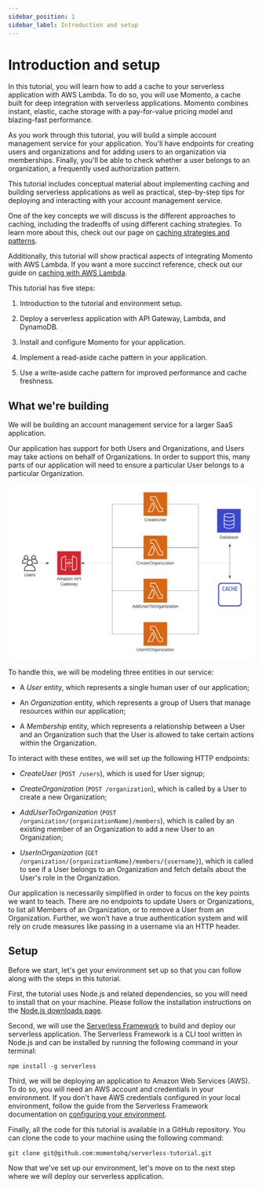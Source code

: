 ```yaml
---
sidebar_position: 1
sidebar_label: Introduction and setup
---
```


# Introduction and setup

In this tutorial, you will learn how to add a cache to your serverless application with AWS Lambda. To do so, you will use Momento, a cache built for​​ deep integration with serverless applications. Momento combines instant, elastic, cache storage with a pay-for-value pricing model and blazing-fast performance.

As you work through this tutorial, you will build a simple account management service for your application. You'll have endpoints for creating users and organizations and for adding users to an organization via memberships. Finally, you'll be able to check whether a user belongs to an organization, a frequently used authorization pattern.

This tutorial includes conceptual material about implementing caching and building serverless applications as well as practical, step-by-step tips for deploying and interacting with your account management service.

One of the key concepts we will discuss is the different approaches to caching, including the tradeoffs of using different caching strategies. To learn more about this, check out our page on [caching strategies and patterns](./../caching-concepts/caching-strategies-and-patterns).

Additionally, this tutorial will show practical aspects of integrating Momento with AWS Lambda. If you want a more succinct reference, check out our guide on [caching with AWS Lambda](./../guides/caching-with-AWS-lambda).

This tutorial has five steps:

1.  Introduction to the tutorial and environment setup.

2.  Deploy a serverless application with API Gateway, Lambda, and DynamoDB.

3.  Install and configure Momento for your application.

4.  Implement a read-aside cache pattern in your application.

5.  Use a write-aside cache pattern for improved performance and cache freshness.

## What we're building

We will be building an account management service for a larger SaaS application.

Our application has support for both Users and Organizations, and Users may take actions on behalf of Organizations. In order to support this, many parts of our application will need to ensure a particular User belongs to a particular Organization.

![System architecture](images/architecture.png)

To handle this, we will be modeling three entities in our service:

- A _User_ entity, which represents a single human user of our application;

- An _Organization_ entity, which represents a group of Users that manage resources within our application;

- A _Membership_ entity, which represents a relationship between a User and an Organization such that the User is allowed to take certain actions within the Organization.

To interact with these entites, we will set up the following HTTP endpoints:

- _CreateUser_ (`POST /users`), which is used for User signup;

- _CreateOrganization_ (`POST /organization`), which is called by a User to create a new Organization;

- _AddUserToOrganization_ (`POST /organization/{organizationName}/members`), which is called by an existing member of an Organization to add a new User to an Organization;

- _UserInOrganization_ (`GET /organization/{organizationName}/members/{username}`), which is called to see if a User belongs to an Organization and fetch details about the User's role in the Organization.

Our application is necessarily simplified in order to focus on the key points we want to teach. There are no endpoints to update Users or Organizations, to list all Members of an Organization, or to remove a User from an Organization. Further, we won't have a true authentication system and will rely on crude measures like passing in a username via an HTTP header.

## Setup

Before we start, let's get your environment set up so that you can follow along with the steps in this tutorial.

First, the tutorial uses Node.js and related dependencies, so you will need to install that on your machine. Please follow the installation instructions on the [Node.js downloads page](https://nodejs.org/en/download/).

Second, we will use the [Serverless Framework](https://www.serverless.com/framework/docs) to build and deploy our serverless application. The Serverless Framework is a CLI tool written in Node.js and can be installed by running the following command in your terminal:

    npm install -g serverless

Third, we will be deploying an application to Amazon Web Services (AWS). To do so, you will need an AWS account and credentials in your environment. If you don't have AWS credentials configured in your local environment, follow the guide from the Serverless Framework documentation on [configuring your environment](https://www.serverless.com/framework/docs/providers/aws/guide/credentials/).

Finally, all the code for this tutorial is available in a GitHub repository. You can clone the code to your machine using the following command:

    git clone git@github.com:momentohq/serverless-tutorial.git

Now that we've set up our environment, let's move on to the next step where we will deploy our serverless application.
